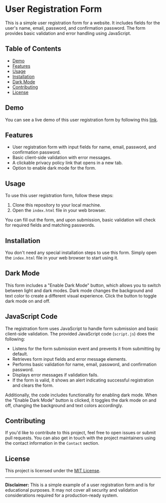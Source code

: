 # User Registration Form

This is a simple user registration form for a website. It includes fields for the user's name, email, password, and confirmation password. The form provides basic validation and error handling using JavaScript.

## Table of Contents

- [Demo](#demo)
- [Features](#features)
- [Usage](#usage)
- [Installation](#installation)
- [Dark Mode](#dark-mode)
- [Contributing](#contributing)
- [License](#license)

## Demo

You can see a live demo of this user registration form by following this [link](https://user-registration-form-sigma.vercel.app/).

## Features

- User registration form with input fields for name, email, password, and confirmation password.
- Basic client-side validation with error messages.
- A clickable privacy policy link that opens in a new tab.
- Option to enable dark mode for the form.

## Usage

To use this user registration form, follow these steps:

1. Clone this repository to your local machine.
2. Open the `index.html` file in your web browser.

You can fill out the form, and upon submission, basic validation will check for required fields and matching passwords.

## Installation

You don't need any special installation steps to use this form. Simply open the `index.html` file in your web browser to start using it.

## Dark Mode

This form includes a "Enable Dark Mode" button, which allows you to switch between light and dark modes. Dark mode changes the background and text color to create a different visual experience. Click the button to toggle dark mode on and off.

## JavaScript Code

The registration form uses JavaScript to handle form submission and basic client-side validation. The provided JavaScript code (`script.js`) does the following:

- Listens for the form submission event and prevents it from submitting by default.
- Retrieves form input fields and error message elements.
- Performs basic validation for name, email, password, and confirmation password.
- Displays error messages if validation fails.
- If the form is valid, it shows an alert indicating successful registration and clears the form.

Additionally, the code includes functionality for enabling dark mode. When the "Enable Dark Mode" button is clicked, it toggles the dark mode on and off, changing the background and text colors accordingly.

## Contributing

If you'd like to contribute to this project, feel free to open issues or submit pull requests. You can also get in touch with the project maintainers using the contact information in the `Contact` section.

## License

This project is licensed under the [MIT License](https://opensource.org/license/mit/).

---

**Disclaimer:** This is a simple example of a user registration form and is for educational purposes. It may not cover all security and validation considerations required for a production-ready system.
